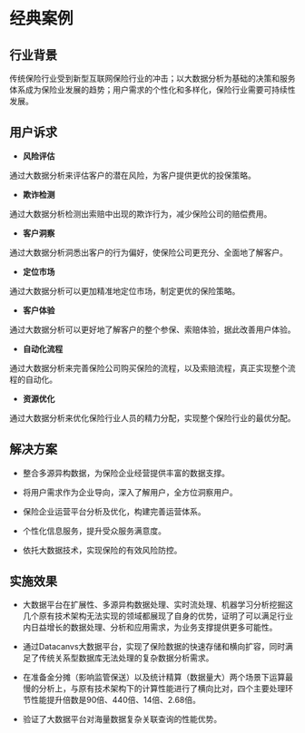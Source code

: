 # 经典案例

## 行业背景

传统保险行业受到新型互联网保险行业的冲击；以大数据分析为基础的决策和服务体系成为保险业发展的趋势；用户需求的个性化和多样化，保险行业需要可持续性发展。

## 用户诉求

* **风险评估** 

通过大数据分析来评估客户的潜在风险，为客户提供更优的投保策略。

* **欺诈检测** 

通过大数据分析检测出索赔中出现的欺诈行为，减少保险公司的赔偿费用。

* **客户洞察** 

通过大数据分析洞悉出客户的行为偏好，使保险公司更充分、全面地了解客户。 

* **定位市场**  

通过大数据分析可以更加精准地定位市场，制定更优的保险策略。 

* **客户体验**  

通过大数据分析可以更好地了解客户的整个参保、索赔体验，据此改善用户体验。 

* **自动化流程** 
   
通过大数据分析来完善保险公司购买保险的流程，以及索赔流程，真正实现整个流程的自动化。

* **资源优化** 

通过大数据分析来优化保险行业人员的精力分配，实现整个保险行业的最优分配。

## 解决方案

* 整合多源异构数据，为保险企业经营提供丰富的数据支撑。

* 将用户需求作为企业导向，深入了解用户，全方位洞察用户。

* 保险企业运营平台分析及优化，构建完善运营体系。

* 个性化信息服务，提升受众服务满意度。

* 依托大数据技术，实现保险的有效风险防控。

## 实施效果

* 大数据平台在扩展性、多源异构数据处理、实时流处理、机器学习分析挖掘这几个原有技术架构无法实现的领域都展现了自身的优势，证明了可以满足行业内日益增长的数据处理、分析和应用需求，为业务支撑提供更多可能性。

* 通过Datacanvs大数据平台，实现了保险数据的快速存储和横向扩容，同时满足了传统关系型数据库无法处理的复杂数据分析需求。

* 在准备金分摊（影响监管保送）以及统计精算（数据量大）两个场景下运算最慢的分析上，与原有技术架构下的计算性能进行了横向比对，四个主要处理环节性能提升倍数是90倍、440倍、14倍、2.68倍。

* 验证了大数据平台对海量数据复杂关联查询的性能优势。